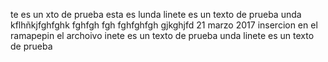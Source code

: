 te es un xto de prueba
esta es lunda linete es un texto de prueba
unda kflhñkjfghfghk
fghfgh
fgh
fghfghfgh
gjkghjfd
21 marzo 2017 insercion en el ramapepin el archoivo
inete es un texto de prueba
unda linete es un texto de prueba
